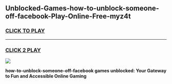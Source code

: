 
## Unblocked-Games-how-to-unblock-someone-off-facebook-Play-Online-Free-myz4t
<h3>
<a href="https://premium76.site?title=how-to-unblock-someone-off-facebook&ref=26A">CLICK TO PLAY</a></h3>
<hr>

<h3>
<a href="https://premium76.site?title=how-to-unblock-someone-off-facebook&ref=26A">CLICK 2 PLAY</a>
  
</h3>

<a href="https://premium76.site?title=how-to-unblock-someone-off-facebook&ref=26A"><img src="https://clearcache.store/games.png"></a>


**how-to-unblock-someone-off-facebook games unblocked: Your Gateway to Fun and Accessible Online Gaming**

